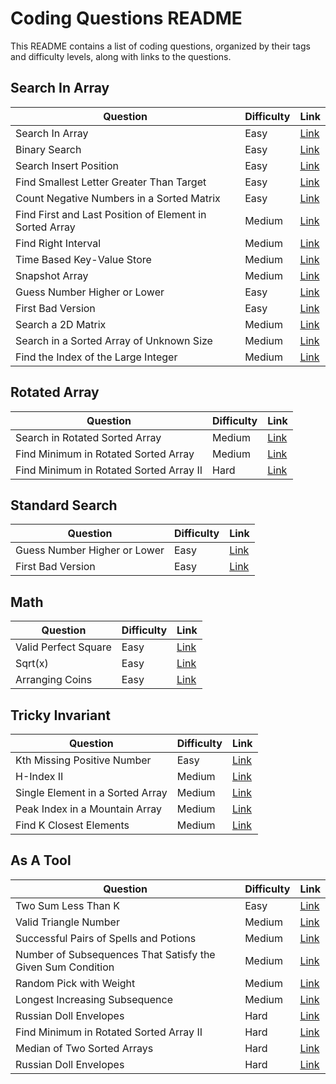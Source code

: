 # Coding Questions README

This README contains a list of coding questions, organized by their tags and difficulty levels, along with links to the questions.

## Search In Array

| Question                                      | Difficulty  | Link                                               |
|-----------------------------------------------|-------------|----------------------------------------------------|
| Search In Array                               | Easy        | [Link](https://example.com/search-in-array)        |
| Binary Search                                 | Easy        | [Link](https://example.com/binary-search)          |
| Search Insert Position                        | Easy        | [Link](https://example.com/search-insert-position) |
| Find Smallest Letter Greater Than Target      | Easy        | [Link](https://example.com/find-smallest-letter)   |
| Count Negative Numbers in a Sorted Matrix     | Easy        | [Link](https://example.com/count-negative-numbers) |
| Find First and Last Position of Element in Sorted Array | Medium | [Link](https://example.com/find-first-and-last-position) |
| Find Right Interval                           | Medium      | [Link](https://example.com/find-right-interval)    |
| Time Based Key-Value Store                    | Medium      | [Link](https://example.com/time-based-key-value)   |
| Snapshot Array                                | Medium      | [Link](https://example.com/snapshot-array)         |
| Guess Number Higher or Lower                  | Easy        | [Link](https://example.com/guess-number)           |
| First Bad Version                             | Easy        | [Link](https://example.com/first-bad-version)      |
| Search a 2D Matrix                            | Medium      | [Link](https://example.com/search-a-2d-matrix)     |
| Search in a Sorted Array of Unknown Size      | Medium      | [Link](https://example.com/search-in-unknown-size) |
| Find the Index of the Large Integer           | Medium      | [Link](https://example.com/find-index-of-large-integer) |

## Rotated Array

| Question                                      | Difficulty  | Link                                               |
|-----------------------------------------------|-------------|----------------------------------------------------|
| Search in Rotated Sorted Array                | Medium      | [Link](https://example.com/search-in-rotated-array)|
| Find Minimum in Rotated Sorted Array          | Medium      | [Link](https://example.com/find-minimum-in-rotated-array) |
| Find Minimum in Rotated Sorted Array II       | Hard        | [Link](https://example.com/find-minimum-rotated-ii)|

## Standard Search

| Question                                      | Difficulty  | Link                                               |
|-----------------------------------------------|-------------|----------------------------------------------------|
| Guess Number Higher or Lower                  | Easy        | [Link](https://example.com/guess-number)           |
| First Bad Version                             | Easy        | [Link](https://example.com/first-bad-version)      |

## Math

| Question                                      | Difficulty  | Link                                               |
|-----------------------------------------------|-------------|----------------------------------------------------|
| Valid Perfect Square                          | Easy        | [Link](https://example.com/valid-perfect-square)   |
| Sqrt(x)                                       | Easy        | [Link](https://example.com/sqrt)                   |
| Arranging Coins                               | Easy        | [Link](https://example.com/arranging-coins)        |

## Tricky Invariant

| Question                                      | Difficulty  | Link                                               |
|-----------------------------------------------|-------------|----------------------------------------------------|
| Kth Missing Positive Number                   | Easy        | [Link](https://example.com/kth-missing-positive)   |
| H-Index II                                    | Medium      | [Link](https://example.com/h-index-ii)             |
| Single Element in a Sorted Array              | Medium      | [Link](https://example.com/single-element-in-array)|
| Peak Index in a Mountain Array                | Medium      | [Link](https://example.com/peak-index-in-mountain) |
| Find K Closest Elements                       | Medium      | [Link](https://example.com/find-k-closest-elements)|

## As A Tool

| Question                                      | Difficulty  | Link                                               |
|-----------------------------------------------|-------------|----------------------------------------------------|
| Two Sum Less Than K                           | Easy        | [Link](https://example.com/two-sum-less-than-k)    |
| Valid Triangle Number                         | Medium      | [Link](https://example.com/valid-triangle-number)  |
| Successful Pairs of Spells and Potions        | Medium      | [Link](https://example.com/successful-pairs-spells-potions) |
| Number of Subsequences That Satisfy the Given Sum Condition | Medium | [Link](https://example.com/number-of-subsequences) |
| Random Pick with Weight                       | Medium      | [Link](https://example.com/random-pick-with-weight)|
| Longest Increasing Subsequence                | Medium      | [Link](https://example.com/longest-increasing-subsequence) |
| Russian Doll Envelopes                        | Hard        | [Link](https://example.com/russian-doll-envelopes) |
| Find Minimum in Rotated Sorted Array II       | Hard        | [Link](https://example.com/find-minimum-rotated-ii)|
| Median of Two Sorted Arrays                   | Hard        | [Link](https://example.com/median-of-two-arrays)   |
| Russian Doll Envelopes                        | Hard        | [Link](https://example.com/russian-doll-envelopes) |

